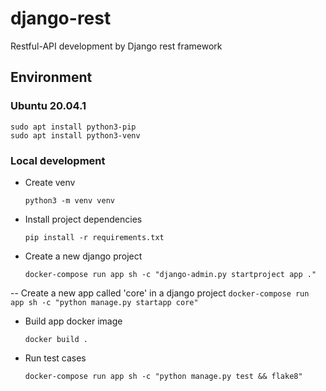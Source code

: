 # django-rest
Restful-API development by Django rest framework

## Environment

### Ubuntu 20.04.1

```
sudo apt install python3-pip
sudo apt install python3-venv
```

### Local development

- Create venv
    ```
    python3 -m venv venv
    ```

- Install project dependencies
    ```
    pip install -r requirements.txt
    ```

- Create a new django project
    ```
    docker-compose run app sh -c "django-admin.py startproject app ."
    ```

-- Create a new app called 'core' in a django project
    ```
    docker-compose run app sh -c "python manage.py startapp core"
    ```

- Build app docker image
    ```
    docker build .
    ```

- Run test cases
    ```
    docker-compose run app sh -c "python manage.py test && flake8"
    ```

